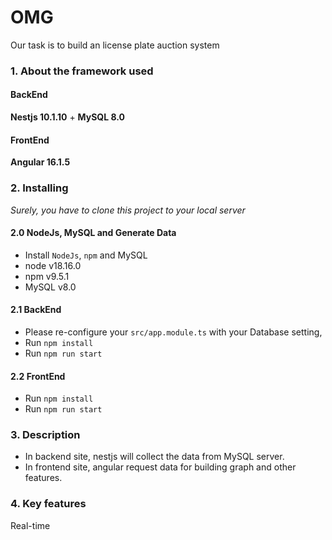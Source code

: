 # OMG
 Our task is to build an license plate auction system

### 1. About the framework used 

#### BackEnd 
**Nestjs 10.1.10** + **MySQL 8.0**

#### FrontEnd
**Angular 16.1.5**

### 2. Installing
*Surely, you have to clone this project to your local server*

#### 2.0 NodeJs, MySQL and Generate Data 
- Install `NodeJs`, `npm` and MySQL
- node v18.16.0
- npm v9.5.1
- MySQL v8.0

#### 2.1 BackEnd 
- Please re-configure your `src/app.module.ts` with your Database setting,  
- Run `npm install` 
- Run `npm run start`

#### 2.2 FrontEnd
- Run `npm install`
- Run `npm run start`

### 3. Description

- In backend site, nestjs will collect the data from MySQL server.
- In frontend site, angular request data for building graph and other features.

### 4. Key features

Real-time
